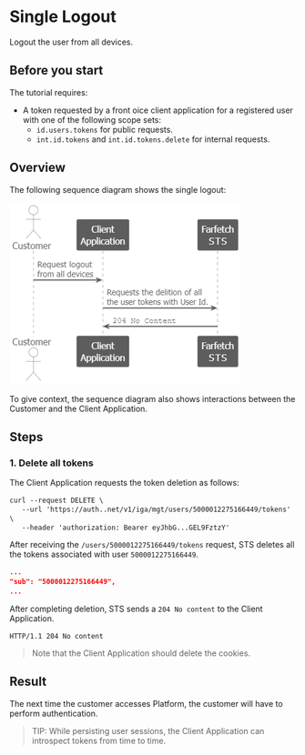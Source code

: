 <!--title:start-->
# Single Logout
<!--title:end-->
<!--shortdesc:start-->
Logout the user from all devices.
<!--shortdesc:end-->
<!--desc:start-->

## Before you start

The tutorial requires: 

* A token requested by a front oice client application for a registered user with one of the following scope sets:
    - `id.users.tokens` for public requests.
    - `int.id.tokens` and `int.id.tokens.delete` for internal requests. 

## Overview

The following sequence diagram shows the single logout:

![](../images/flow-single-logout.png)

To give context, the sequence diagram also shows interactions between the Customer and the Client Application.

## Steps

### 1. Delete all tokens

The Client Application requests the token deletion as follows: 

```shell
curl --request DELETE \
   --url 'https://auth..net/v1/iga/mgt/users/5000012275166449/tokens' \
   --header 'authorization: Bearer eyJhbG...GEL9FztzY' 
```

After receiving the `/users/5000012275166449/tokens` request,   STS deletes all the tokens associated with user `5000012275166449`.

```json
...
"sub": "5000012275166449",
...
```

After completing deletion,  STS sends a `204 No content` to the Client Application.

```shell
HTTP/1.1 204 No content
```

> 
> Note that the Client Application should delete the cookies. 
>

## Result

The next time the customer accesses  Platform, the customer will have to perform authentication.

>
> TIP: While persisting  user sessions, the Client Application can introspect tokens from time to time.
>

<!--desc:end-->
